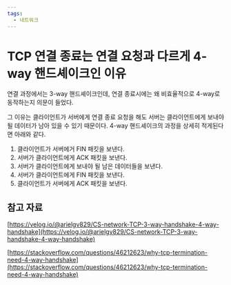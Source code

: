 ```yaml
---
tags:
  - 네트워크
---
```

# TCP 연결 종료는 연결 요청과 다르게 4-way 핸드셰이크인 이유

연결 과정에서는 3-way 핸드셰이크인데, 연결 종료시에는 왜 비효율적으로 4-way로 동작하는지 의문이 들었다. 

그 이유는 클라이언트가 서버에게 연결 종료 요청을 해도 서버는 클라이언트에게 보내야될 데이터가 남아 있을 수 있기 때문이다. 4-way 핸드셰이크의 과정을 상세히 적게된다면 아래와 같다.

1. 클라이언트가 서버에거 FIN 패킷을 보낸다.
2. 서버가 클라이언트에게 ACK 패킷을 보낸다.
3. 서버가 클라이언트에게 보내야 될 남은 데이터들을 보낸다.
4. 서버가 클라이언트에게 FIN 패킷을 보낸다.
5. 클라이언트가 서버에게 ACK 패킷을 보낸다.

## 참고 자료

[https://velog.io/@arielgv829/CS-network-TCP-3-way-handshake-4-way-handshake](https://velog.io/@arielgv829/CS-network-TCP-3-way-handshake-4-way-handshake)

[https://stackoverflow.com/questions/46212623/why-tcp-termination-need-4-way-handshake](https://stackoverflow.com/questions/46212623/why-tcp-termination-need-4-way-handshake)